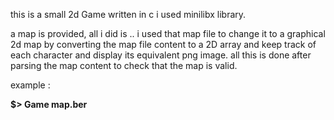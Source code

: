 this is a small 2d Game written in c
i used minilibx library.

a map is provided, all i did is .. i used that map file to change it to a graphical 2d map by converting the map file content to a 2D array and keep track of each character and display its equivalent png image.
all this is done after parsing the map content to check that the map is valid.
 
example :


**$> Game map.ber**
